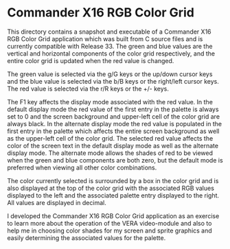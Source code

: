 # Commander X16 RGB Color Grid

This directory contains a snapshot and executable of a Commander X16 RGB Color Grid application which was built from C source files and is currently compatible with Release 33. The green and blue values are the vertical and horizontal components of the color grid respectively, and the entire color grid is updated when the red value is changed.

The green value is selected via the g/G keys or the up/down cursor keys and the blue value is selected via the b/B keys or the right/left cursor keys. The red value is selected via the r/R keys or the +/- keys.

The F1 key affects the display mode associated with the red value. In the default display mode the red value of the first entry in the palette is always set to 0 and the screen background and upper-left cell of the color grid are always black. In the alternate display mode the red value is populated in the first entry in the palette which affects the entire screen background as well as the upper-left cell of the color grid. The selected red value affects the color of the screen text in the default display mode as well as the alternate display mode. The alternate mode allows the shades of red to be viewed when the green and blue components are both zero, but the default mode is preferred when viewing all other color combinations.

The color currently selected is surrounded by a box in the color grid and is also displayed at the top of the color grid with the associated RGB values displayed to the left and the associated palette entry displayed to the right. All values are displayed in decimal.

I developed the Commander X16 RGB Color Grid application as an exercise to learn more about the operation of the VERA video-module and also to help me in choosing color shades for my screen and sprite graphics and easily determining the associated values for the palette.
